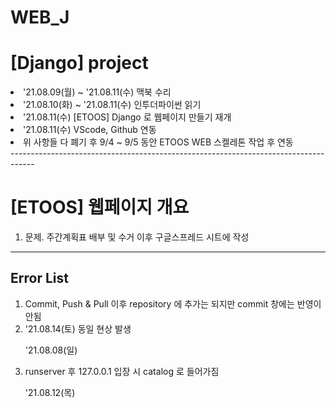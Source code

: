 # WEB_J

<h1> [Django] project </h1>

<li> '21.08.09(월) ~ '21.08.11(수) 맥북 수리 </li>
<li> '21.08.10(화) ~ '21.08.11(수) 인투더파이썬 읽기</li>
<li> '21.08.11(수) [ETOOS] Django 로 웹페이지 만들기 재개</li>
<li> '21.08.11(수) VScode, Github 연동</li>

<li> 위 사항들 다 폐기 후 9/4 ~ 9/5 동안 ETOOS WEB 스켈레톤 작업 후 연동 </li>
------------------------------------------------------------------------------------
<h1> [ETOOS] 웹페이지 개요 </h1>
<ol> 
  <li>문제. 주간계획표 배부 및 수거 이후 구글스프레드 시트에 작성</li>
</ol>



------------------------------------------------------------------------------------
<h2> Error List </h2>
<ol> 
  <li>Commit, Push & Pull 이후 repository 에 추가는 되지만 commit 창에는 반영이 안됨</li>
  <li> '21.08.14(토) 동일 현상 발생
  <p>'21.08.08(일)</p>
  <li>runserver 후 127.0.0.1 입장 시 catalog 로 들어가짐</li>
  <p>'21.08.12(목)</p>
  
</ol>


